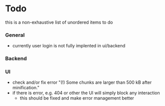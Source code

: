 # Todo
this is a non-exhaustive list of unordered items to do

### General
* currently user login is not fully implented in ui/backend 

### Backend


### UI
* check and/or fix error "(!) Some chunks are larger than 500 kB after minification."
* if there is error, e.g. 404 or other the UI will simply block any interaction
  * this should be fixed and make error management better